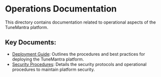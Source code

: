 # Operations Documentation

This directory contains documentation related to operational aspects of the TuneMantra platform.

## Key Documents:

- [Deployment Guide](./deployment-guide.md): Outlines the procedures and best practices for deploying the TuneMantra platform.
- [Security Procedures](./security-procedures.md): Details the security protocols and operational procedures to maintain platform security.
